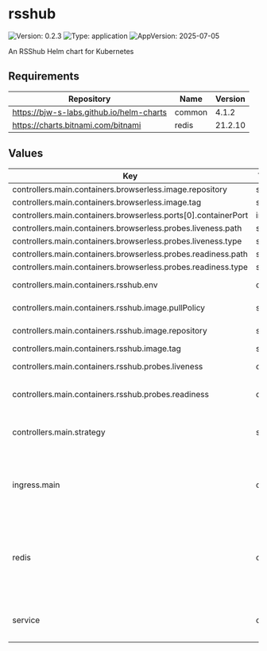 # rsshub

![Version: 0.2.3](https://img.shields.io/badge/Version-0.2.3-informational?style=flat-square) ![Type: application](https://img.shields.io/badge/Type-application-informational?style=flat-square) ![AppVersion: 2025-07-05](https://img.shields.io/badge/AppVersion-2025--07--05-informational?style=flat-square)

An RSShub Helm chart for Kubernetes

## Requirements

| Repository | Name | Version |
|------------|------|---------|
| https://bjw-s-labs.github.io/helm-charts | common | 4.1.2 |
| https://charts.bitnami.com/bitnami | redis | 21.2.10 |

## Values

| Key | Type | Default | Description |
|-----|------|---------|-------------|
| controllers.main.containers.browserless.image.repository | string | `"browserless/chrome"` |  |
| controllers.main.containers.browserless.image.tag | string | `"latest"` |  |
| controllers.main.containers.browserless.ports[0].containerPort | int | `3000` |  |
| controllers.main.containers.browserless.probes.liveness.path | string | `"/pressure"` |  |
| controllers.main.containers.browserless.probes.liveness.type | string | `"HTTP"` |  |
| controllers.main.containers.browserless.probes.readiness.path | string | `"/pressure"` |  |
| controllers.main.containers.browserless.probes.readiness.type | string | `"HTTP"` |  |
| controllers.main.containers.rsshub.env | object | See [values.yaml](./values.yaml) | environment variables. |
| controllers.main.containers.rsshub.image.pullPolicy | string | `"IfNotPresent"` | image pull policy |
| controllers.main.containers.rsshub.image.repository | string | `"diygod/rsshub"` | image repository |
| controllers.main.containers.rsshub.image.tag | string | `"2025-07-04"` | image tag |
| controllers.main.containers.rsshub.probes.liveness | object | `{"path":"/healthz","type":"HTTP"}` | Configures liveness probe |
| controllers.main.containers.rsshub.probes.readiness | object | `{"path":"/healthz","type":"HTTP"}` | Configures readiness probe |
| controllers.main.strategy | string | `"RollingUpdate"` | Set the controller upgrade strategy |
| ingress.main | object | See [values.yaml](./values.yaml) | Enable and configure ingress settings for the chart under this key. |
| redis | object | See [values.yaml](./values.yaml) | Enable and configure redis subchart under this key.    For more options see [redis chart documentation](https://github.com/bitnami/charts/tree/main/bitnami/redis) |
| service | object | See [values.yaml](./values.yaml) | Configures service settings for the chart. |

